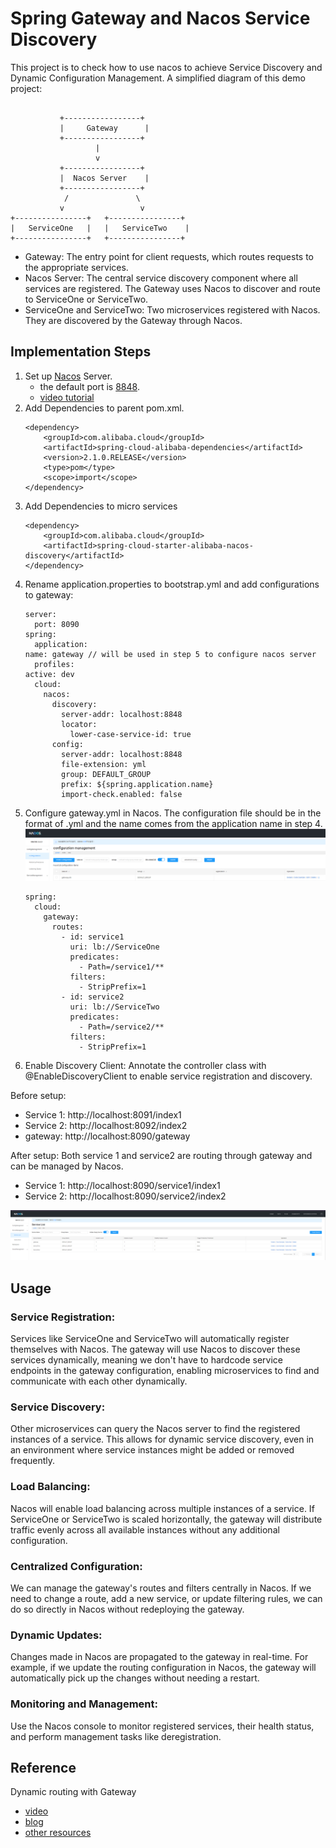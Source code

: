 # Spring Gateway and Nacos Service Discovery

This project is to check how to use nacos to achieve  Service Discovery and Dynamic Configuration Management.
A simplified diagram of this demo project:
~~~~

           +-----------------+
           |     Gateway      |
           +-----------------+
                   |
                   v
           +-----------------+
           |  Nacos Server    |
           +-----------------+
            /               \
           v                 v
+----------------+   +----------------+
|   ServiceOne   |   |   ServiceTwo    |
+----------------+   +----------------+

~~~~
- Gateway: The entry point for client requests, which routes requests to the appropriate services.
- Nacos Server: The central service discovery component where all services are registered. The Gateway uses Nacos to discover and route to ServiceOne or ServiceTwo.
- ServiceOne and ServiceTwo: Two microservices registered with Nacos. They are discovered by the Gateway through Nacos.

## Implementation Steps
1. Set up [Nacos](https://nacos.io/en-us/docs/v2/quickstart/quick-start.html) Server. 
   - the default port is [8848](http://localhost:8848/nacos).
   - [video tutorial](https://www.bilibili.com/video/BV1WZ4y1w7ww/?p=2&vd_source=d216e0483cb2bc8d1140b35f1674e41d)
2. Add Dependencies to parent pom.xml.
   ~~~~
   <dependency>
       <groupId>com.alibaba.cloud</groupId>
       <artifactId>spring-cloud-alibaba-dependencies</artifactId>
       <version>2.1.0.RELEASE</version>
       <type>pom</type>
       <scope>import</scope>
   </dependency>
   ~~~~
3. Add Dependencies to micro services
   ~~~~
   <dependency>
       <groupId>com.alibaba.cloud</groupId>
       <artifactId>spring-cloud-starter-alibaba-nacos-discovery</artifactId>
   </dependency>
   ~~~~
4. Rename application.properties to bootstrap.yml and add configurations to gateway:
   ~~~~
   server:
     port: 8090
   spring:
     application:
   name: gateway // will be used in step 5 to configure nacos server
     profiles:
   active: dev
     cloud:
       nacos:
         discovery:
           server-addr: localhost:8848
           locator:
             lower-case-service-id: true
         config:
           server-addr: localhost:8848
           file-extension: yml
           group: DEFAULT_GROUP
           prefix: ${spring.application.name}
           import-check.enabled: false
   ~~~~
5. Configure gateway.yml in Nacos. The configuration file should be in the format of .yml and the name comes from the application name in step 4. 
![img_1.png](img_1.png)
    ~~~~
    spring:
      cloud:
        gateway:
          routes:
            - id: service1
              uri: lb://ServiceOne
              predicates:
                - Path=/service1/**
              filters:
                - StripPrefix=1
            - id: service2
              uri: lb://ServiceTwo
              predicates:
                - Path=/service2/**
              filters:
                - StripPrefix=1
    ~~~~
4. Enable Discovery Client: Annotate the controller class with @EnableDiscoveryClient to enable service registration and discovery.

Before setup: 
* Service 1: http://localhost:8091/index1
* Service 2: http://localhost:8092/index2
* gateway: http://localhost:8090/gateway

After setup:
Both service 1 and service2 are routing through gateway and can be managed by Nacos.
* Service 1: http://localhost:8090/service1/index1
* Service 2: http://localhost:8090/service2/index2

![Nacos Screenshot](img.png)

## Usage
### Service Registration:
Services like ServiceOne and ServiceTwo will automatically register themselves with Nacos. The gateway will use Nacos to discover these services dynamically, meaning we don't have to hardcode service endpoints in the gateway configuration, enabling microservices to find and communicate with each other dynamically.
### Service Discovery:
Other microservices can query the Nacos server to find the registered instances of a service. This allows for dynamic service discovery, even in an environment where service instances might be added or removed frequently.
### Load Balancing: 
Nacos will enable load balancing across multiple instances of a service. If ServiceOne or ServiceTwo is scaled horizontally, the gateway will distribute traffic evenly across all available instances without any additional configuration.
### Centralized Configuration: 
We can manage the gateway's routes and filters centrally in Nacos. If we need to change a route, add a new service, or update filtering rules, we can do so directly in Nacos without redeploying the gateway.
### Dynamic Updates: 
Changes made in Nacos are propagated to the gateway in real-time. For example, if we update the routing configuration in Nacos, the gateway will automatically pick up the changes without needing a restart.
### Monitoring and Management:
Use the Nacos console to monitor registered services, their health status, and perform management tasks like deregistration.

## Reference
Dynamic routing with Gateway
* [video](https://www.bilibili.com/video/BV1WV411L7xP/?spm_id_from=333.337.search-card.all.click&vd_source=d216e0483cb2bc8d1140b35f1674e41d)
* [blog](https://blog.csdn.net/nyist_zxp/article/details/131865180)
* [other resources](https://blog.51cto.com/u_10535186/5382540#4nacos_99)
